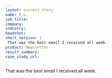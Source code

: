 ```yaml
---
layout: success_story
name: F.L.
job_title: 
company:
industry:
headshot:
short_version: |
 That was the best email I received all week.
product: Newsletter
result_summary:
case_study_url:
---
```

That was the best email I received all week.
